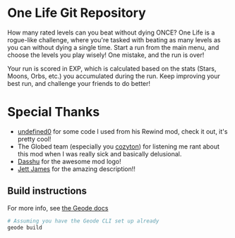 # One Life Git Repository

How many rated levels can you beat without dying ONCE?
One Life is a rogue-like challenge, where you're tasked with beating as many levels as you can without dying a single time. Start a run from the main menu, and choose the levels you play wisely! One mistake, and the run is over! 

Your run is scored in EXP, which is calculated based on the stats (Stars, Moons, Orbs, etc.) you accumulated during the run. Keep improving your best run, and challenge your friends to do better!

# Special Thanks
- [undefined0](https://github.com/undefined06855) for some code I used from his Rewind mod, check it out, it's pretty cool!
- The Globed team (especially you [cozyton](https://twitter.com/cozytongs)) for listening me rant about this mod when I was really sick and basically delusional.
- [Dasshu](https://dasshu.dev/) for the awesome mod logo!
- [Jett James](https://twitter.com/JettJamez) for the amazing description!!

## Build instructions
For more info, see [the Geode docs](https://docs.geode-sdk.org/getting-started/create-mod#build)
```sh
# Assuming you have the Geode CLI set up already
geode build
```